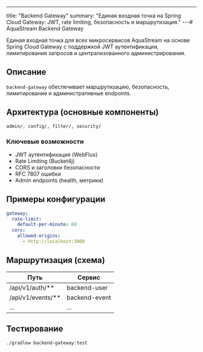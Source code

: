 ---
title: "Backend Gateway"
summary: "Единая входная точка на Spring Cloud Gateway: JWT, rate limiting, безопасность и маршрутизация."
---# AquaStream Backend Gateway

Единая входная точка для всех микросервисов AquaStream на основе Spring Cloud Gateway с поддержкой JWT аутентификации, 
лимитирования запросов и централизованного администрирования.

## Описание

`backend-gateway` обеспечивает маршрутизацию, безопасность, лимитирование и административные endpoints.

## Архитектура (основные компоненты)

```
admin/, config/, filter/, security/
```

### Ключевые возможности
- JWT аутентификация (WebFlux)
- Rate Limiting (Bucket4j)
- CORS и заголовки безопасности
- RFC 7807 ошибки
- Admin endpoints (health, метрики)

## Примеры конфигурации

```yaml
gateway:
  rate-limit:
    default-per-minute: 60
  cors:
    allowed-origins:
      - http://localhost:3000
```

## Маршрутизация (схема)

| Путь | Сервис |
|------|--------|
| /api/v1/auth/** | backend-user |
| /api/v1/events/** | backend-event |
| ... | ... |

## Тестирование

```bash
./gradlew backend-gateway:test
```
